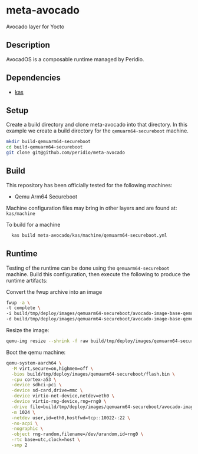 # meta-avocado

Avocado layer for Yocto

## Description

AvocadOS is a composable runtime managed by Peridio.

## Dependencies

* [kas](https://kas.readthedocs.io/en/latest/userguide.html#dependencies-installation)

## Setup

Create a build directory and clone meta-avocado into that directory.
In this example we create a build directory for the `qemuarm64-secureboot`
machine.

```bash
mkdir build-qemuarm64-secureboot
cd build-qemuarm64-secureboot
git clone git@github.com/peridio/meta-avocado
```

## Build

This repository has been officially tested for the following machines:

* Qemu Arm64 Secureboot

Machine configuration files may bring in other layers and are found at:
`kas/machine`

To build for a machine

```bash
  kas build meta-avocado/kas/machine/qemuarm64-secureboot.yml
```

## Runtime

Testing of the runtime can be done using the `qemuarm64-secureboot` machine.
Build this configuration, then execute the following to produce the runtime
artifacts:

Convert the fwup archive into an image

```bash
fwup -a \
-t complete \
-i build/tmp/deploy/images/qemuarm64-secureboot/avocado-image-base-qemuarm64-secureboot.fw \
-d build/tmp/deploy/images/qemuarm64-secureboot/avocado-image-base-qemuarm64-secureboot.img
```

Resize the image:

```bash
qemu-img resize --shrink -f raw build/tmp/deploy/images/qemuarm64-secureboot/avocado-image-base-qemuarm64-secureboot.img 512M
```

Boot the qemu machine:

```bash
qemu-system-aarch64 \
  -M virt,secure=on,highmem=off \
  -bios build/tmp/deploy/images/qemuarm64-secureboot/flash.bin \
  -cpu cortex-a53 \
  -device sdhci-pci \
  -device sd-card,drive=mmc \
  -device virtio-net-device,netdev=eth0 \
  -device virtio-rng-device,rng=rng0 \
  -drive file=build/tmp/deploy/images/qemuarm64-secureboot/avocado-image-base-qemuarm64-secureboot.img,if=none,format=raw,id=mmc \
  -m 1024 \
  -netdev user,id=eth0,hostfwd=tcp::10022-:22 \
  -no-acpi \
  -nographic \
  -object rng-random,filename=/dev/urandom,id=rng0 \
  -rtc base=utc,clock=host \
  -smp 2
```
